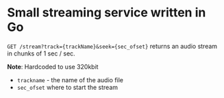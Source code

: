 # Small streaming service written in Go

`GET /stream?track={trackName}&seek={sec_ofset}`
returns an audio stream in chunks of 1 sec / sec.

**Note**: Hardcoded to use 320kbit
* `trackname` - the name of the audio file
* `sec_ofset` where to start the stream